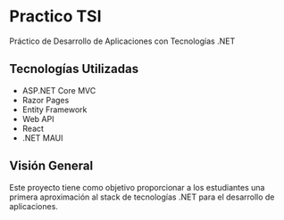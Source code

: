 # Practico TSI

Práctico de Desarrollo de Aplicaciones con Tecnologías .NET

## Tecnologías Utilizadas

- ASP.NET Core MVC
- Razor Pages
- Entity Framework
- Web API
- React
- .NET MAUI

## Visión General

Este proyecto tiene como objetivo proporcionar a los estudiantes una primera aproximación al stack de tecnologías .NET para el desarrollo de aplicaciones.


